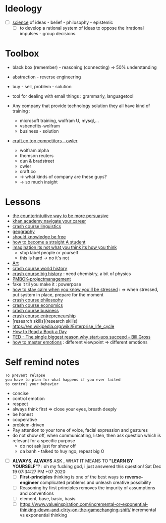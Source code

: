 # Ideology
* [ ] [science](science) of ideas - belief - philosophy - epistemic
    * [ ] to develop a rational system of ideas to oppose the irrational impulses - group decisions
# Toolbox
* black box (remember) - reasoning (connecting) => 50% understanding
* abstraction - reverse engineering
* buy - sell, problem - solution
* tool for dealing with email things : grammarly, languagetool
* Any company that provide technology solution they all have kind of training :
    * microsoft training, wolfram U, mysql,...
    * vsbenefits-wolfram
    * business - solution

* [craft.co top competitors - owler](https://www.owler.com/company/craft)
    * wolfram alpha
    * thomson reuters
    * dun & bradstreet
    * owler
    * craft.co
    * -> what kinds of company are these guys?
    * -> so much insight

# Lessons
* [the counterintuitive way to be more persuasive](the-counterintuitive-way-to-be-more-persuasive)
* [khan academy navigate your career](khan-academy-navigate-your-career)
* [crash course linguistics](crash-course-linguistics)
* [geography](geography)
* [should knowledge be free](should-knowledge-be-free)
* [how to become a straight A student](how-to-become-a-straight-A-student)
* [imagination its not what you think its how you think](imagination-its-not-what-you-think-its-how-you-think)
    * stop label people or yourself
    * this is hard -> no it's not
* [Art](Art)
* [crash course world history](crash-course-world-history)
* [crash course big history](crash-course-big-history) : need chemistry, a bit of physics
* [PMBOK-projectmanagement](PM-simplified-PMIframework-fundamentals)
* fake it til you make it : powerpose
* [how to stay calm when you know you'll be stressed](https://www.youtube.com/watch?v=8jPQjjsBbIc) : => when stressed, put system in place, prepare for the moment
* [crash course philosophy](crash-course-philosophy)
* [crash course economics](crash-course-economics)
* [crash course business](crash-course-business)
* [crash course entrepreneurship](crash-course-entrepreneurship)
* [research skills](research skills)
* https://en.wikipedia.org/wiki/Enterprise_life_cycle
* [How to Read a Book a Day](How-to-Read-a-Book-a-Day)
* [TED - The single biggest reason why start-ups succeed - Bill Gross](reason-startup-succeed-bill-gross)
* [how to master emotions](https://www.youtube.com/watch?v=QGQQ7pJQqHk) : different viewpoint => different emotions

# Self remind notes

```important
To prevent relapse
you have to plan for what happens if you ever failed
to control your behavior
```
* concise
* control emotion
* respect
* always think first => close your eyes, breath deeply
* be honest
* cooperative
* problem-driven
* Pay attention to your tone of voice, facial expression and gestures
* do not show off, when communicating, listen, then ask question which is relevant for a specific purpose
    * do not ask just for show off
    * da banh - talked to huy ngo, repeat big O

* [ ] __ALWAYS__, __ALWAYS__ ASK , WHAT IT MEANS TO __"LEARN BY YOURSELF"__? : oh my fucking god, i just answered this question!  Sat Dec 19 07:34:27 PM +07 2020
    * [ ] __First-principles__ thinking is one of the best ways to __reverse-engineer__ complicated problems and unleash creative possibility
    * [ ] Reasoning by first principles removes the impurity of assumptions and conventions
    * [ ] element, base, basic, basis
    * [ ] https://www.valueinspiration.com/incremental-or-exponential-thinking-down-and-dirty-on-the-gamechanging-shift/ incremental vs exponential thinking
